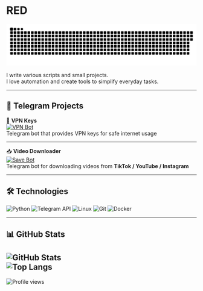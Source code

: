# RED

![Snake animation](https://raw.githubusercontent.com/vtslynet-cyber/vtslynet-cyber/main/github-snake.svg)

I write various scripts and small projects.  
I love automation and create tools to simplify everyday tasks.

---

## 🤖 Telegram Projects  

🔑 **VPN Keys**  
[![VPN Bot](https://img.shields.io/badge/VPN%20Bot-2CA5E0?style=for-the-badge&logo=telegram&logoColor=white)](https://t.me/VTSLYVPN_bot)  
Telegram bot that provides VPN keys for safe internet usage  

---

📥 **Video Downloader**  
[![Save Bot](https://img.shields.io/badge/Save%20Bot-2CA5E0?style=for-the-badge&logo=telegram&logoColor=white)](https://t.me/vtslysave_bot)  
Telegram bot for downloading videos from **TikTok / YouTube / Instagram**

---

## 🛠️ Technologies  

![Python](https://img.shields.io/badge/Python-3776AB?style=for-the-badge&logo=python&logoColor=white)
![Telegram API](https://img.shields.io/badge/Telegram%20Bot-2CA5E0?style=for-the-badge&logo=telegram&logoColor=white)
![Linux](https://img.shields.io/badge/Linux-FCC624?style=for-the-badge&logo=linux&logoColor=black)
![Git](https://img.shields.io/badge/Git-F05032?style=for-the-badge&logo=git&logoColor=white)
![Docker](https://img.shields.io/badge/Docker-2496ED?style=for-the-badge&logo=docker&logoColor=white)

---

## 📊 GitHub Stats  

![GitHub Stats](https://github-readme-stats.vercel.app/api?username=vtslynet-cyber&show_icons=true&theme=dark)  
![Top Langs](https://github-readme-stats.vercel.app/api/top-langs/?username=vtslynet-cyber&layout=compact&theme=dark)
---
![Profile views](https://komarev.com/ghpvc/?username=vtslynet-cyber&label=Profile%20views&color=0e75b6&style=flat)

